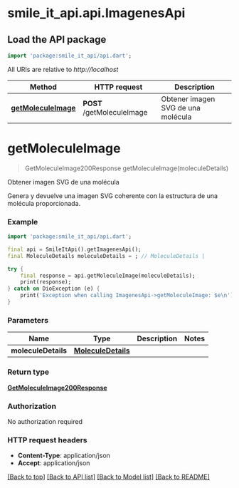 # smile_it_api.api.ImagenesApi

## Load the API package
```dart
import 'package:smile_it_api/api.dart';
```

All URIs are relative to *http://localhost*

Method | HTTP request | Description
------------- | ------------- | -------------
[**getMoleculeImage**](ImagenesApi.md#getmoleculeimage) | **POST** /getMoleculeImage | Obtener imagen SVG de una molécula


# **getMoleculeImage**
> GetMoleculeImage200Response getMoleculeImage(moleculeDetails)

Obtener imagen SVG de una molécula

Genera y devuelve una imagen SVG coherente con la estructura de una molécula proporcionada.

### Example
```dart
import 'package:smile_it_api/api.dart';

final api = SmileItApi().getImagenesApi();
final MoleculeDetails moleculeDetails = ; // MoleculeDetails | 

try {
    final response = api.getMoleculeImage(moleculeDetails);
    print(response);
} catch on DioException (e) {
    print('Exception when calling ImagenesApi->getMoleculeImage: $e\n');
}
```

### Parameters

Name | Type | Description  | Notes
------------- | ------------- | ------------- | -------------
 **moleculeDetails** | [**MoleculeDetails**](MoleculeDetails.md)|  | 

### Return type

[**GetMoleculeImage200Response**](GetMoleculeImage200Response.md)

### Authorization

No authorization required

### HTTP request headers

 - **Content-Type**: application/json
 - **Accept**: application/json

[[Back to top]](#) [[Back to API list]](../README.md#documentation-for-api-endpoints) [[Back to Model list]](../README.md#documentation-for-models) [[Back to README]](../README.md)

